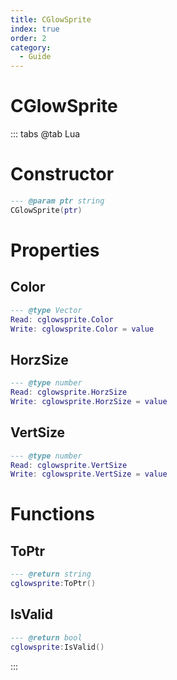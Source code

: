 ```yaml
---
title: CGlowSprite
index: true
order: 2
category:
  - Guide
---
```


# CGlowSprite

::: tabs
@tab Lua
# Constructor
```lua
--- @param ptr string
CGlowSprite(ptr)
```
# Properties
## Color 
```lua
--- @type Vector
Read: cglowsprite.Color
Write: cglowsprite.Color = value
```
## HorzSize 
```lua
--- @type number
Read: cglowsprite.HorzSize
Write: cglowsprite.HorzSize = value
```
## VertSize 
```lua
--- @type number
Read: cglowsprite.VertSize
Write: cglowsprite.VertSize = value
```
# Functions
## ToPtr
```lua
--- @return string
cglowsprite:ToPtr()
```
## IsValid
```lua
--- @return bool
cglowsprite:IsValid()
```

:::